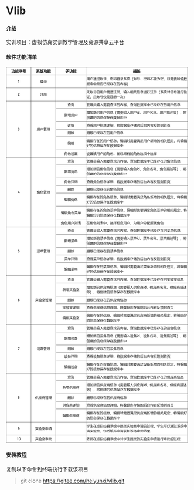# Vlib

#### 介绍
实训项目：虚拟仿真实训教学管理及资源共享云平台

#### 软件功能清单
![输入图片说明](%E6%96%87%E4%BB%B6/%E6%96%87%E4%BB%B6final/image.png)

#### 安装教程

复制以下命令到终端执行下载该项目
> git clone https://gitee.com/heiyunxi/vlib.git

